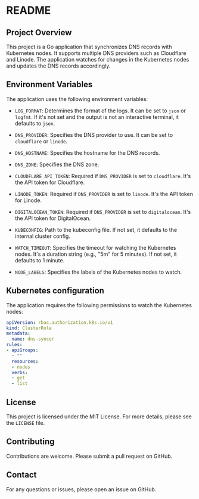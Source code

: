# README

## Project Overview

This project is a Go application that synchronizes DNS records with Kubernetes nodes. It supports multiple DNS providers
such as Cloudflare and Linode. The application watches for changes in the Kubernetes nodes and updates the DNS records
accordingly.

## Environment Variables

The application uses the following environment variables:

- `LOG_FORMAT`: Determines the format of the logs. It can be set to `json` or `logfmt`. If it's not set and the output 
is not an interactive terminal, it defaults to `json`.

- `DNS_PROVIDER`: Specifies the DNS provider to use. It can be set to `cloudflare` or `linode`.

- `DNS_HOSTNAME`: Specifies the hostname for the DNS records.

- `DNS_ZONE`: Specifies the DNS zone.

- `CLOUDFLARE_API_TOKEN`: Required if `DNS_PROVIDER` is set to `cloudflare`. It's the API token for Cloudflare.

- `LINODE_TOKEN`: Required if `DNS_PROVIDER` is set to `linode`. It's the API token for Linode.

- `DIGITALOCEAN_TOKEN`: Required if `DNS_PROVIDER` is set to `digitalocean`. It's the API token for DigitalOcean.

- `KUBECONFIG`: Path to the kubeconfig file. If not set, it defaults to the internal cluster config.

- `WATCH_TIMEOUT`: Specifies the timeout for watching the Kubernetes nodes. It's a duration string
(e.g., "5m" for 5 minutes). If not set, it defaults to 1 minute.

- `NODE_LABELS`: Specifies the labels of the Kubernetes nodes to watch.

## Kubernetes configuration

The application requires the following permissions to watch the Kubernetes nodes:

```yaml
apiVersion: rbac.authorization.k8s.io/v1
kind: ClusterRole
metadata:
  name: dns-syncer
rules:
- apiGroups:
  - ""
  resources:
  - nodes
  verbs:
  - get
  - list
```

## License

This project is licensed under the MIT License. For more details, please see the `LICENSE` file.

## Contributing

Contributions are welcome. Please submit a pull request on GitHub.

## Contact

For any questions or issues, please open an issue on GitHub.
